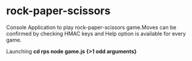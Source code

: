 # rock-paper-scissors
Console Application to play rock-paper-scissors game.Moves can be confirmed by checking HMAC keys and Help option is available for every game.


Launching
<b> cd rps </b>
<b> node game.js {>1 odd arguments}</b>
